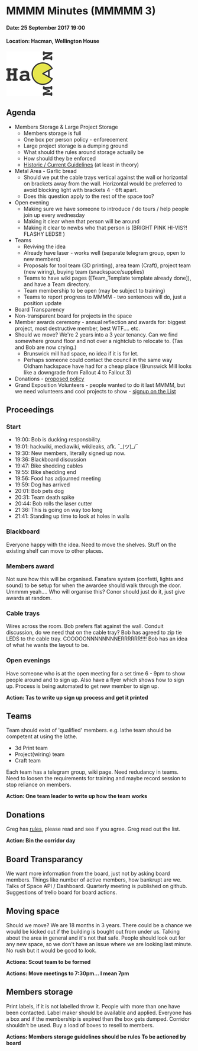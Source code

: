 # MMMM Minutes (MMMMM 3)
#### Date: 25 September 2017 19:00
#### Location: Hacman, Wellington House
![](https://raw.githubusercontent.com/HACManchester/Branding/master/Logos/PNG/126/hackspace-dgrey.png)
## Agenda 
* Members Storage & Large Project Storage
  * Members storage is full
  * One box per person policy - enforecement
  * Large project storage is a dumping ground
  * What should the rules around storage actually be
  * How should they be enforced
  * [Historic / Current Guidelines](http://wiki.hacman.org.uk/Storage_Rules#Member.27s_Storage_Guidelines) (at least in theory)
* Metal Area - Garlic bread
  * Should we put the cable trays vertical against the wall or horizontal on brackets away from the wall. Horizontal would be preferred to avoid blocking light with brackets 4 - 6ft apart.
  * Does this question apply to the rest of the space too?
* Open evening
  * Making sure we have someone to introduce / do tours / help people join up every wednesday
  * Making it clear when that person will be around
  * Making it clear to newbs who that person is (BRIGHT PINK HI-VIS?! FLASHY LEDS!! )
* Teams
  * Reviving the idea
  * Already have laser - works well (separate telegram group, open to new members)
  * Proposals for tool team (3D printing), area team (Craft), project team (new wiring), buying team (snackspace/supplies)
  * Teams to have wiki pages ([Team_Template template already done]), and have a Team directory.
  * Team membership to be open (may be subject to training)
  * Teams to report progress to MMMM - two sentences will do, just a position update
* Board Transparency
* Non-transparent board for projects in the space
* Member awards ceremony - annual reflection and awards for: biggest project, most destructive member, best WTF.... etc.
* Should we move? We're 2 years into a 3 year tenancy. Can we find somewhere ground floor and not over a nightclub to relocate to. (Tas and Bob are now crying.)
  * Brunswick mill had space, no idea if it is for let.
  * Perhaps someone could contact the council in the same way Oldham hackspace have had for a cheap place (Brunswick Mill looks like a downgrade from Fallout 4 to Fallout 3)
* Donations - [proposed policy](https://github.com/GregNGM/Donations)
* Grand Exposition Volunteers - people wanted to do it last MMMM, but we need volunteers and cool projects to show - [signup on the List](http://list.hacman.org.uk/t/a-grand-exposition-volunteers-required/2294)

## Proceedings
### Start
* 19:00: Bob is ducking responsbility.
* 19:01: hackwiki, mediawiki, wikileaks, afk. ¯\_(ツ)_/¯
* 19:30: New members, literally signed up now. 
* 19:36: Blackboard discussion
* 19:47: Bike shedding cables
* 19:55: Bike shedding end
* 19:56: Food has adjourned meeting
* 19:59: Dog has arrived
* 20:01: Bob pets dog
* 20:31: Team death spike
* 20:44: Bob rolls the laser cutter
* 21:36: This is going on way too long
* 21:41: Standing up time to look at holes in walls

### Blackboard
Everyone happy with the idea. Need to move the shelves. Stuff on the existing shelf can move to other places. 

### Members award
Not sure how this will be organised. Fanafare system (confetti, lights and sound) to be setup for when the awardee should walk through the door. Ummmm yeah.... Who will organise this? Conor should just do it, just give awards at random.

### Cable trays
Wires across the room. Bob prefers flat against the wall. Conduit discussion, do we need that on the cable tray?
Bob has agreed to zip tie LEDS to the cable tray. COOOOONNNNNNNNERRRRRR!!!! Bob has an idea of what he wants the layout to be.

### Open evenings
Have someone who is at the open meeting for a set time 6 - 9pm to show people around and to sign up. Also have a flyer which shows how to sign up. Process is being automated to get new member to sign up. 

**Action: Tas to write up sign up process and get it printed**

## Teams
Team should exist of 'qualified' members. e.g. lathe team should be competent at using the lathe. 

* 3d Print team
* Project(wiring) team
* Craft team

Each team has a telegram group, wiki page. 
Need redudancy in teams. Need to loosen the requirements for training and maybe record session to stop reliance on members.

**Action: One team leader to write up how the team works**

## Donations
Greg has [rules](https://github.com/GregNGM/Donations/blob/master/Donations_Policy.md), please read and see if you agree. Greg read out the list.

**Action: Bin the corridor day**

## Board Transparancy
We want more information from the board, just not by asking board members. Things like number of active members, how bankrupt are we. Talks of Space API / Dashboard.  Quarterly meeting is published on github. Suggestions of trello board for board actions.

## Moving space
Should we move? We are 18 months in 3 years. There could be a chance we would be kicked out if the building is bought out from under us. Talking about the area in general and it's not that safe. People should look out for any new space, so we don't have an issue where we are looking last minute. No rush but it would be good to look.

**Actions: Scout team to be formed** 

**Actions: Move meetings to 7:30pm... I mean 7pm**

## Members storage
Print labels, if it is not labelled throw it. People with more than one have been contacted. Label maker should be available and applied. Everyone has a box and if the membership is expired then the box gets dumped. Corridor shouldn't be used. Buy a load of boxes to resell to members.

**Actions: Members storage guidelines should be rules To be actioned by board**

